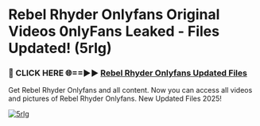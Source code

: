# Rebel Rhyder Onlyfans Original Videos 0nlyFans Leaked - Files Updated! (5rlg)

<h3>🔴 CLICK HERE 🌐==►► <a href="https://tinyurl.com/2wckxsce" rel="nofollow">Rebel Rhyder Onlyfans Updated Files</a></h3>

Get Rebel Rhyder Onlyfans and all content. Now you can access all videos and pictures of Rebel Rhyder Onlyfans. New Updated Files 2025!

[![5rlg](https://i.imgur.com/AFduVYN.gif)](https://tinyurl.com/2wckxsce)
